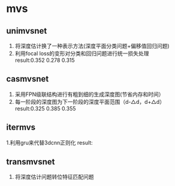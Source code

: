 # mvs
## unimvsnet
1. 将深度估计换了一种表示方法(深度平面分类问题+偏移值回归问题)
2. 利用focal loss的变形对分类和回归问题进行统一损失处理  
result:0.352 0.278 0.315
## casmvsnet
1. 采用FPN级联结构进行有粗到细的生成深度图(节省内存和时间）
2. 每一阶段的深度图为下一阶段的深度平面范围（d-△d，d+△d）
result:0.325 0.385 0.355
## itermvs
1.利用gru来代替3dcnn正则化
result:
## transmvsnet
1. 将深度估计问题转位特征匹配问题
